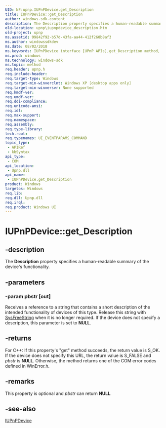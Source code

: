 ```yaml
---
UID: NF:upnp.IUPnPDevice.get_Description
title: IUPnPDevice::get_Description
author: windows-sdk-content
description: The Description property specifies a human-readable summary of the device's functionality.
old-location: upnp\iupnpdevice_description.htm
old-project: upnp
ms.assetid: 99842f92-b57d-43fa-aa44-412f260b8af3
ms.author: windowssdkdev
ms.date: 08/02/2018
ms.keywords: IUPnPDevice interface [UPnP APIs],get_Description method, IUPnPDevice.get_Description, IUPnPDevice::get_Description, _upnp_iupnpdevice_description, get_Description, get_Description method [UPnP APIs], get_Description method [UPnP APIs],IUPnPDevice interface, upnp.iupnpdevice_description, upnp/IUPnPDevice::get_Description
ms.prod: windows
ms.technology: windows-sdk
ms.topic: method
req.header: upnp.h
req.include-header: 
req.target-type: Windows
req.target-min-winverclnt: Windows XP [desktop apps only]
req.target-min-winversvr: None supported
req.kmdf-ver: 
req.umdf-ver: 
req.ddi-compliance: 
req.unicode-ansi: 
req.idl: 
req.max-support: 
req.namespace: 
req.assembly: 
req.type-library: 
tech.root: 
req.typenames: UI_EVENTPARAMS_COMMAND
topic_type:
 - APIRef
 - kbSyntax
api_type:
 - COM
api_location:
 - Upnp.dll
api_name:
 - IUPnPDevice.get_Description
product: Windows
targetos: Windows
req.lib: 
req.dll: Upnp.dll
req.irql: 
req.product: Windows UI
---
```


# IUPnPDevice::get_Description


## -description


The 
<b>Description</b> property specifies a human-readable summary of the device's functionality.


## -parameters




### -param pbstr [out]

Receives a reference to a string that contains a short description of the intended functionality of devices of this type. Release this string with <a href="8f230ee3-5f6e-4cb9-a910-9c90b754dcd3">SysFreeString</a> when it is no longer required. If the device does not specify a description, this parameter is set to <b>NULL</b>.


## -returns



For C++: If this property's "get" method succeeds, the return value is S_OK. If the device does not specify this URL, the return value is S_FALSE and <i>pbstr</i> is <b>NULL</b>. Otherwise, the method returns one of the COM error codes defined in WinError.h.




## -remarks



This property is optional and <i>pbstr</i> can return <b>NULL</b>.




## -see-also




<a href="https://msdn.microsoft.com/566cc606-3dfb-4052-93b0-3c922bf30f84">IUPnPDevice</a>
 

 

